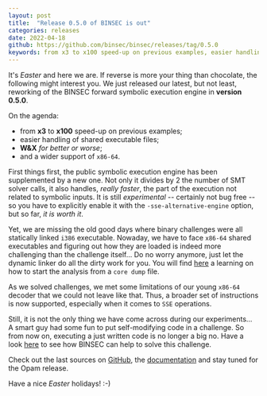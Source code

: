 ```yaml
---
layout: post
title:  "Release 0.5.0 of BINSEC is out"
categories: releases
date: 2022-04-18
github: https://github.com/binsec/binsec/releases/tag/0.5.0
keywords: from x3 to x100 speed-up on previous examples, easier handling of shared executable files, W&X for better or worse, and a wider support of x86-64
---
```


It's *Easter* and here we are. If reverse is more your thing than chocolate,
the following might interest you. We just released our latest, but not least,
reworking of the BINSEC forward symbolic execution engine in **version 0.5.0**.

On the agenda:
- from **x3** to **x100** speed-up on previous examples;
- easier handling of shared executable files;
- **W&X** *for better or worse*;
- and a wider support of `x86-64`.

First things first, the public symbolic execution engine has been supplemented
by a new one. Not only it divides by 2 the number of SMT solver calls, it also
handles, *really faster*, the part of the execution not related to symbolic
inputs.
It is still *experimental* -- certainly not bug free -- so you have to
explicitly enable it with the `-sse-alternative-engine` option,
but so far, *it is worth it*.

Yet, we are missing the old good days where binary challenges were all
statically linked `i386` executable.
Nowaday, we have to face `x86-64` shared executables and figuring out how
they are loaded is indeed more challenging than the challenge itself...
Do no worry anymore, just let the dynamic linker do all the dirty work
for you.
You will find [here](https://github.com/binsec/binsec/blob/master/doc/sse/intermediates_2.md) a learning on how to start the analysis from a `core dump` file.

As we solved challenges, we met some limitations of our young `x86-64` decoder
that we could not leave like that.
Thus, a broader set of instructions is now
supported, especially when it comes to `SSE` operations.

Still, it is not the only thing we have come across during our experiments...
A smart guy had some fun to put self-modifying code in a challenge.
So from now on, executing a just written code is no longer a big no.
Have a look [here](https://github.com/binsec/binsec/blob/master/doc/sse/advanced_users.md) to see how BINSEC can help to solve this challenge.

Check out the last sources on [GitHub](https://github.com/binsec/binsec), the [documentation](https://github.com/binsec/binsec/tree/master/doc/sse) and stay tuned for the Opam release.

Have a nice *Easter* holidays! :-)
